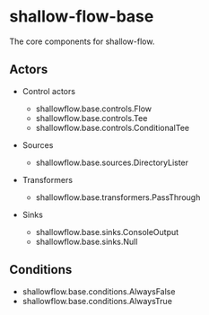 # shallow-flow-base
The core components for shallow-flow.

## Actors

* Control actors

  * shallowflow.base.controls.Flow
  * shallowflow.base.controls.Tee
  * shallowflow.base.controls.ConditionalTee

* Sources

  * shallowflow.base.sources.DirectoryLister
    
* Transformers

  * shallowflow.base.transformers.PassThrough
    
* Sinks

  * shallowflow.base.sinks.ConsoleOutput
  * shallowflow.base.sinks.Null

## Conditions

* shallowflow.base.conditions.AlwaysFalse
* shallowflow.base.conditions.AlwaysTrue
